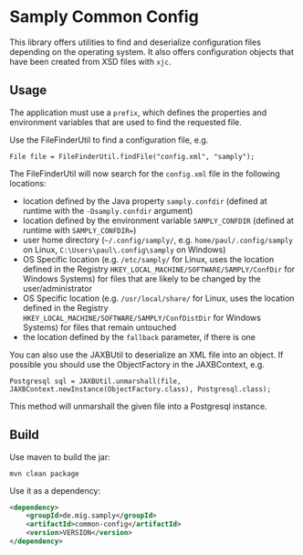 # Samply Common Config

This library offers utilities to find and deserialize configuration files
depending on the operating system. It also offers configuration objects that
have been created from XSD files with `xjc`.


## Usage

The application must use a `prefix`, which defines the properties and
environment variables that are used to find the requested file.

Use the FileFinderUtil to find a configuration file, e.g.

```
File file = FileFinderUtil.findFile("config.xml", "samply");
```

The FileFinderUtil will now search for the `config.xml` file
in the following locations:

- location defined by the Java property `samply.confdir` (defined at runtime with the `-Dsamply.confdir` argument)
- location defined by the environment variable `SAMPLY_CONFDIR` (defined at runtime with `SAMPLY_CONFDIR=`)
- user home directory (`~/.config/samply/`, e.g. `home/paul/.config/samply` on Linux, `C:\Users\paul\.config\samply` on Windows)
- OS Specific location (e.g. `/etc/samply/` for Linux, uses the location
  defined in the Registry `HKEY_LOCAL_MACHINE/SOFTWARE/SAMPLY/ConfDir` for
Windows Systems) for files that are likely to be changed by the user/administrator
- OS Specific location (e.g. `/usr/local/share/` for Linux, uses the location
  defined in the Registry `HKEY_LOCAL_MACHINE/SOFTWARE/SAMPLY/ConfDistDir` for
Windows Systems) for files that remain untouched
- the location defined by the `fallback` parameter, if there is one


You can also use the JAXBUtil to deserialize an XML file into an object. If possible you
should use the ObjectFactory in the JAXBContext, e.g.

```
Postgresql sql = JAXBUtil.unmarshall(file, JAXBContext.newInstance(ObjectFactory.class), Postgresql.class);
```

This method will unmarshall the given file into a Postgresql instance.


## Build

Use maven to build the jar:

```
mvn clean package
```

Use it as a dependency:

```xml
<dependency>
    <groupId>de.mig.samply</groupId>
    <artifactId>common-config</artifactId>
    <version>VERSION</version>
</dependency>
```
